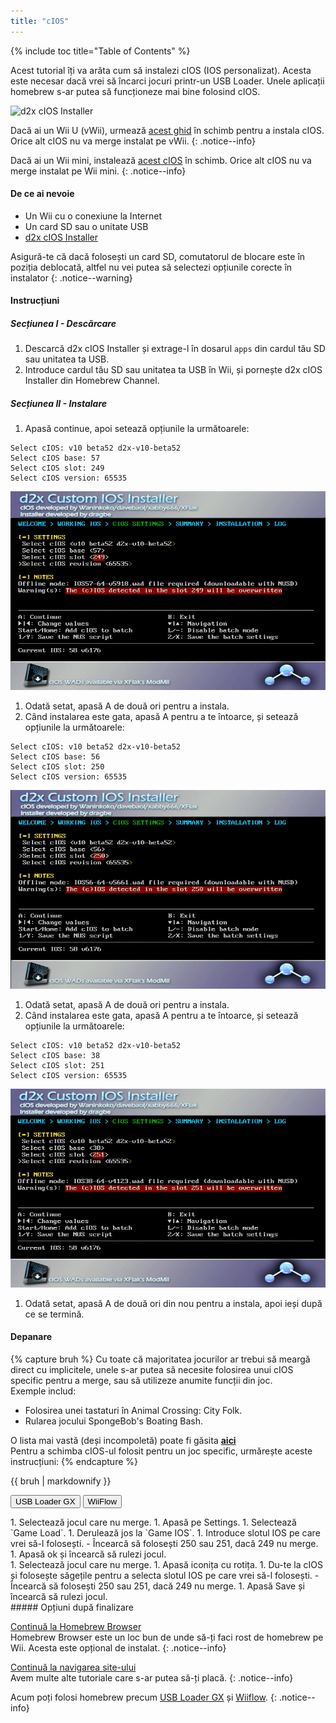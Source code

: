 ```yaml
---
title: "cIOS"
---
```


{% include toc title="Table of Contents" %}

Acest tutorial îți va arăta cum să instalezi cIOS (IOS personalizat). Acesta este necesar dacă vrei să încarci jocuri printr-un USB Loader. Unele aplicații homebrew s-ar putea să funcționeze mai bine folosind cIOS.

![d2x cIOS Installer](/images/cios/cIOS.png)

Dacă ai un Wii U (vWii), urmează [acest ghid](https://wiiu.hacks.guide/#/vwii-modding) în schimb pentru a instala cIOS. Orice alt cIOS nu va merge instalat pe vWii.
{: .notice--info}

Dacă ai un Wii mini, instalează [acest cIOS](cios-mini) în schimb. Orice alt cIOS nu va merge instalat pe Wii mini.
{: .notice--info}

#### De ce ai nevoie

* Un Wii cu o conexiune la Internet
* Un card SD sau o unitate USB
* [d2x cIOS Installer](/assets/files/d2x-cIOS-Installer-Wii.zip)

Asigură-te că dacă folosești un card SD, comutatorul de blocare este în poziția deblocată, altfel nu vei putea să selectezi opțiunile corecte în instalator
{: .notice--warning}

#### Instrucțiuni

##### Secțiunea I - Descărcare

1. Descarcă d2x cIOS Installer și extrage-l în dosarul `apps` din cardul tău SD sau unitatea ta USB.
1. Introduce cardul tău SD sau unitatea ta USB în Wii, și pornește d2x cIOS Installer din Homebrew Channel.

##### Secțiunea II - Instalare

1. Apasă continue, apoi setează opțiunile la următoarele:
```
Select cIOS: v10 beta52 d2x-v10-beta52
Select cIOS base: 57
Select cIOS slot: 249
Select cIOS version: 65535
```
![Install cIOS 249](/images/cios/Install249.png)
1. Odată setat, apasă A de două ori pentru a instala.
1. Când instalarea este gata, apasă A pentru a te întoarce, și setează opțiunile la următoarele:
```
Select cIOS: v10 beta52 d2x-v10-beta52
Select cIOS base: 56
Select cIOS slot: 250
Select cIOS version: 65535
```
![Install cIOS 250](/images/cios/Install250.png)
1. Odată setat, apasă A de două ori pentru a instala.
1. Când instalarea este gata, apasă A pentru a te întoarce, și setează opțiunile la următoarele:
```
Select cIOS: v10 beta52 d2x-v10-beta52
Select cIOS base: 38
Select cIOS slot: 251
Select cIOS version: 65535
```
![Install cIOS 251](/images/cios/Install251.png)
1. Odată setat, apasă A de două ori din nou pentru a instala, apoi ieși după ce se termină.

#### Depanare

{% capture bruh %}
Cu toate că majoritatea jocurilor ar trebui să meargă direct cu implicitele, unele s-ar putea să necesite folosirea unui cIOS specific pentru a merge, sau să utilizeze anumite funcții din joc.<br> Exemple includ:
* Folosirea unei tastaturi în Animal Crossing: City Folk.
* Rularea jocului SpongeBob's Boating Bash.

O lista mai vastă (deși incompoletă) poate fi găsita [**aici**](https://wiki.gbatemp.net/wiki/Wii_cIOS_base_Compatibility_List)<br> Pentru a schimba cIOS-ul folosit pentru un joc specific, urmărește aceste instrucțiuni:
{% endcapture %}
<div class="notice--warning">{{ bruh | markdownify }}</div>

<button class="tablinks btn btn--large btn--primary" id="defaultOpen" onclick="openTab(event, 'usbloadergx')">USB Loader GX</button>
<button class="tablinks btn btn--large btn--info" onclick="openTab(event, 'wiiflow')">WiiFlow</button>

<div id="usbloadergx" class="blanktabcontent" markdown="1">
1. Selectează jocul care nu merge.
1. Apasă pe Settings.
1. Selectează `Game Load`.
1. Derulează jos la `Game IOS`.
1. Introduce slotul IOS pe care vrei să-l folosești.
    - Încearcă să folosești 250 sau 251, dacă 249 nu merge.
1. Apasă ok și încearcă să rulezi jocul.
</div>
<div id="wiiflow" class="blanktabcontent" markdown="1">
1. Selectează jocul care nu merge.
1. Apasă iconița cu rotița.
1. Du-te la cIOS și folosește săgețile pentru a selecta slotul IOS pe care vrei să-l folosești.
    - Încearcă să folosești 250 sau 251, dacă 249 nu merge.
1. Apasă Save și încearcă să rulezi jocul.
</div>
##### Opțiuni după finalizare

[Continuă la Homebrew Browser](hbb)<br> Homebrew Browser este un loc bun de unde să-ți faci rost de homebrew pe Wii. Acesta este opțional de instalat.
{: .notice--info}

[Continuă la navigarea site-ului](site-navigation)<br> Avem multe alte tutoriale care s-ar putea să-ți placă.
{: .notice--info}

Acum poți folosi homebrew precum [USB Loader GX](usbloadergx) și [Wiiflow](wiiflow).
{: .notice--info}

<script>
    let tabcontent = document.getElementsByClassName("blanktabcontent");
    let tablinks = document.getElementsByClassName("tablinks");

    function openTab(evt, tabName) {
        let element;

        for (element of tabcontent) {
            element.style.display = "none";
        }

        for (element of tablinks) {
            element.className = element.className.replace("btn--primary", "btn--info");
            if (!element.className.includes('btn--info'))
                element.className += " btn--info";
        }

        document.getElementById(tabName).style.display = "block";
        evt.currentTarget.className = evt.currentTarget.className.replace("btn--info", "btn--primary");
    }

    // Get the element with id="defaultOpen" and click on it
    document.getElementById("defaultOpen").click();
</script>
